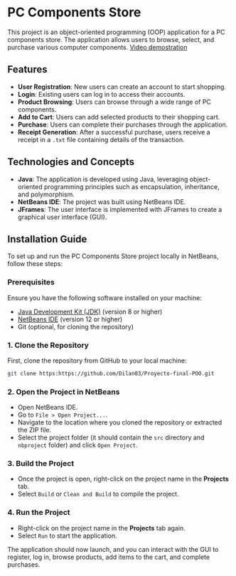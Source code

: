 # PC Components Store

This project is an object-oriented programming (OOP) application for a PC components store. The application allows users to browse, select, and purchase various computer components. [Video demostration](https://www.youtube.com/watch?v=nz8HPvKoreQ)
## Features

- **User Registration**: New users can create an account to start shopping.
- **Login**: Existing users can log in to access their accounts.
- **Product Browsing**: Users can browse through a wide range of PC components.
- **Add to Cart**: Users can add selected products to their shopping cart.
- **Purchase**: Users can complete their purchases through the application.
- **Receipt Generation**: After a successful purchase, users receive a receipt in a `.txt` file containing details of the transaction.

## Technologies and Concepts

- **Java**: The application is developed using Java, leveraging object-oriented programming principles such as encapsulation, inheritance, and polymorphism.
- **NetBeans IDE**: The project was built using NetBeans IDE.
- **JFrames**: The user interface is implemented with JFrames to create a graphical user interface (GUI).

## Installation Guide

To set up and run the PC Components Store project locally in NetBeans, follow these steps:

### Prerequisites

Ensure you have the following software installed on your machine:
- [Java Development Kit (JDK)](https://www.oracle.com/java/technologies/javase-jdk11-downloads.html) (version 8 or higher)
- [NetBeans IDE](https://netbeans.apache.org/download/index.html) (version 12 or higher)
- Git (optional, for cloning the repository)

### 1. Clone the Repository

First, clone the repository from GitHub to your local machine:

```bash
git clone https:https://github.com/Dilan03/Proyecto-final-POO.git
```
### 2. Open the Project in NetBeans

- Open NetBeans IDE.
- Go to `File > Open Project...`.
- Navigate to the location where you cloned the repository or extracted the ZIP file.
- Select the project folder (it should contain the `src` directory and `nbproject` folder) and click `Open Project`.

### 3. Build the Project

- Once the project is open, right-click on the project name in the **Projects** tab.
- Select `Build` or `Clean and Build` to compile the project.

### 4. Run the Project

- Right-click on the project name in the **Projects** tab again.
- Select `Run` to start the application.

The application should now launch, and you can interact with the GUI to register, log in, browse products, add items to the cart, and complete purchases.
